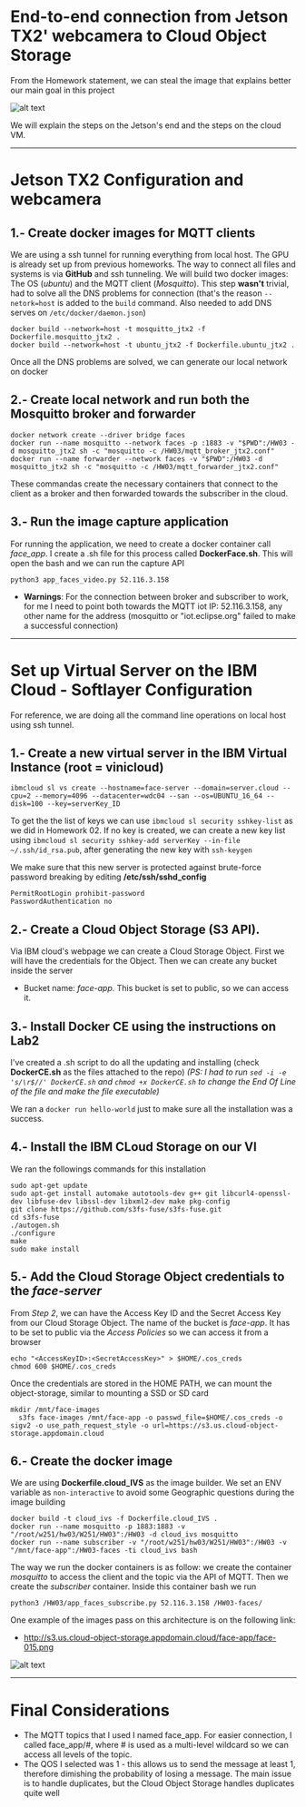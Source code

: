 # End-to-end connection from Jetson TX2' webcamera to Cloud Object Storage

From the Homework statement, we can steal the image that explains better our main goal in this project

![alt text](https://raw.githubusercontent.com/penpen86/W251/master/HW03/StructureHW03.png)

We will explain the steps on the Jetson's end and the steps on the cloud VM.

___

# Jetson TX2 Configuration and webcamera
## 1.- Create docker images for MQTT clients
We are using a ssh tunnel for running everything from local host. The GPU is already set up from previous homeworks. The way to connect all files and systems is via **GitHub** and ssh tunneling. We will build two docker images: The OS (_ubuntu_) and the MQTT client (_Mosquitto_). This step **wasn't** trivial, had to solve all the DNS problems for connection (that's the reason `--netork=host` is added to the `build` command. Also needed to add DNS serves on `/etc/docker/daemon.json`)

```
docker build --network=host -t mosquitto_jtx2 -f Dockerfile.mosquitto_jtx2 .
docker build --network=host -t ubuntu_jtx2 -f Dockerfile.ubuntu_jtx2 .
```
Once all the DNS problems are solved, we can generate our local network on docker

## 2.- Create local network and run both the Mosquitto broker and forwarder
```
docker network create --driver bridge faces
docker run --name mosquitto --network faces -p :1883 -v "$PWD":/HW03 -d mosquitto_jtx2 sh -c "mosquitto -c /HW03/mqtt_broker_jtx2.conf"
docker run --name forwarder --network faces -v "$PWD":/HW03 -d mosquitto_jtx2 sh -c "mosquitto -c /HW03/mqtt_forwarder_jtx2.conf"
```
These commandas create the necessary containers that connect to the client as a broker and then forwarded towards the subscriber in the cloud.

## 3.- Run the image capture application
For running the application, we need to create a docker container call _face_app_. I create a .sh file for this process called **DockerFace.sh**. This will open the bash and we can run the capture API
```
python3 app_faces_video.py 52.116.3.158
```

* **Warnings**: For the connection between broker and subscriber to work, for me I need to point both towards the MQTT iot IP: 52.116.3.158, any other name for the address (mosquitto or "iot.eclipse.org" failed to make a successful connection) 
___

# Set up Virtual Server on the IBM Cloud - Softlayer Configuration
For reference, we are doing all the command line operations on local host using ssh tunnel.

## 1.- Create a new virtual server in the IBM Virtual Instance (**root** = vinicloud)
```
ibmcloud sl vs create --hostname=face-server --domain=server.cloud --cpu=2 --memory=4096 --datacenter=wdc04 --san --os=UBUNTU_16_64 --disk=100 --key=serverKey_ID
```
To get the the list of keys we can use `ibmcloud sl security sshkey-list` as we did in Homework 02. If no key is created, we can create a new key list using `ibmcloud sl security sshkey-add serverKey --in-file ~/.ssh/id_rsa.pub`, after generating the new key with `ssh-keygen`

We make sure that this new server is protected against brute-force password breaking by editing **/etc/ssh/sshd_config**
```
PermitRootLogin prohibit-password
PasswordAuthentication no
```

## 2.- Create a Cloud Object Storage (S3 API). 
Via IBM cloud's webpage we can create a Cloud Storage Object. First we will have the credentials for the Object. Then we can create any bucket inside the server
* Bucket name: _face-app_. This bucket is set to public, so we can access it.

## 3.- Install Docker CE using the instructions on Lab2
I've created a .sh script to do all the updating and installing (check **DockerCE.sh** as the files attached to the repo)
_(PS: I had to run `sed -i -e 's/\r$//' DockerCE.sh` and `chmod +x DockerCE.sh` to change the End Of Line of the file and make the file executable)_ 

We ran a `docker run hello-world` just to make sure all the installation was a success.

## 4.- Install the IBM CLoud Storage on our VI
We ran the followings commands for this installation

```
sudo apt-get update
sudo apt-get install automake autotools-dev g++ git libcurl4-openssl-dev libfuse-dev libssl-dev libxml2-dev make pkg-config
git clone https://github.com/s3fs-fuse/s3fs-fuse.git
cd s3fs-fuse
./autogen.sh
./configure
make
sudo make install
```

## 5.- Add the Cloud Storage Object credentials to the _face-server_
From _Step 2_, we can have the Access Key ID and the Secret Access Key from our Cloud Storage Object. The name of the bucket is _face-app_. It has to be set to public via the _Access Policies_ so we can access it from a browser
```
echo "<AccessKeyID>:<SecretAccessKey>" > $HOME/.cos_creds
chmod 600 $HOME/.cos_creds
```

Once the credentials are stored in the HOME PATH, we can mount the object-storage, similar to mounting a SSD or SD card
```
mkdir /mnt/face-images
  s3fs face-images /mnt/face-app -o passwd_file=$HOME/.cos_creds -o sigv2 -o use_path_request_style -o url=https://s3.us.cloud-object-storage.appdomain.cloud
```

## 6.- Create the docker image
We are using **Dockerfile.cloud_IVS** as the image builder. We set an ENV variable as `non-interactive` to avoid some Geographic questions during the image building 
```
docker build -t cloud_ivs -f Dockerfile.cloud_IVS .
docker run --name mosquitto -p 1883:1883 -v "/root/w251/hw03/W251/HW03":/HW03 -d cloud_ivs mosquitto
docker run --name subscriber -v "/root/w251/hw03/W251/HW03":/HW03 -v "/mnt/face-app":/HW03-faces -ti cloud_ivs bash
```
The way we run the docker containers is as follow: we create the container _mosquitto_ to access the client and the topic via the API of MQTT. Then we create the _subscriber_ container. Inside this container bash we run
```
python3 /HW03/app_faces_subscribe.py 52.116.3.158 /HW03-faces/
```

One example of the images pass on this architecture is on the following link:

* http://s3.us.cloud-object-storage.appdomain.cloud/face-app/face-015.png

![alt text](https://raw.githubusercontent.com/penpen86/W251/HW03/face-015.png)

___
# Final Considerations

* The MQTT topics that I used I named face_app. For easier connection, I called face_app/#, where # is used as a multi-level wildcard so we can access all levels of the topic.
* The QOS I selected was 1 - this allows us to send the message at least 1, therefore dimishing the probability of losing a message. The main issue is to handle duplicates, but the Cloud Object Storage handles duplicates quite well 











